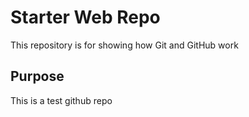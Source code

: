 # Starter Web Repo

This repository is for showing how Git and GitHub work

## Purpose

This is a test github repo

